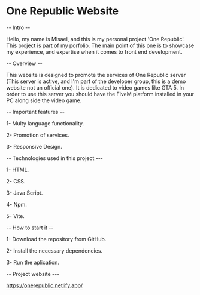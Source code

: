 # One Republic Website

-- Intro --

Hello, my name is Misael, and this is my personal project 'One Republic'. This project is part of my porfolio. The main point of this one is to showcase my experience, and expertise when it comes to front end development.




-- Overview --

This website is designed to promote the services of One Republic server (This server is active, and I'm part of the developer group, this is a demo website not an official one). It is dedicated to video games like GTA 5. In order to use this server you should have
the FiveM platform installed in your PC along side the video game.




-- Important features --

1- Multy language functionality.

2- Promotion of services.

3- Responsive Design.

-- Technologies used in this project ---

1- HTML.

2- CSS.

3- Java Script.

4- Npm.

5- Vite.

-- How to start it --

1- Download the repository from GitHub.

2- Install the necessary dependencies.

3- Run the aplication.




-- Project website ---

https://onerepublic.netlify.app/


